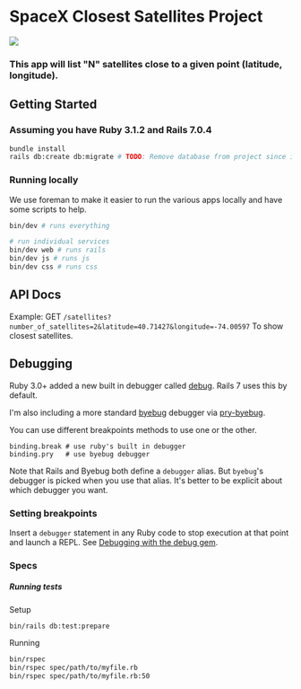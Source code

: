 # SpaceX Closest Satellites Project
![](http://i.kinja-img.com/gawker-media/image/upload/s--CuKZAzxf--/loqnlt3ori4ejg1eytsy.gif)
### This app will list "N" satellites close to a given point (latitude, longitude).
## Getting Started
### Assuming you have Ruby 3.1.2 and Rails 7.0.4
```bash
bundle install
rails db:create db:migrate # TODO: Remove database from project since its not using yet
```
### Running locally

We use foreman to make it easier to run the various apps locally and have some scripts to help.

```bash
bin/dev # runs everything

# run individual services
bin/dev web # runs rails
bin/dev js # runs js
bin/dev css # runs css
```

## API Docs

Example:
GET `/satellites?number_of_satellites=2&latitude=40.71427&longitude=-74.00597` To show closest satellites.

## Debugging

Ruby 3.0+ added a new built in debugger called [debug](https://github.com/ruby/debug). Rails 7 uses this by default.

I'm also including a more standard [byebug](https://github.com/deivid-rodriguez/byebug) debugger via [pry-byebug](https://github.com/deivid-rodriguez/pry-byebug).

You can use different breakpoints methods to use one or the other.

```
binding.break # use ruby's built in debugger
binding.pry   # use byebug debugger
```

Note that Rails and Byebug both define a `debugger` alias. But `byebug`'s debugger is picked when you use that alias. It's better to be explicit about which debugger you want.

### Setting breakpoints
Insert a `debugger` statement in any Ruby code to stop execution at that point and launch a REPL. See [Debugging with the debug gem](https://guides.rubyonrails.org/debugging_rails_applications.html#debugging-with-the-debug-gem).


### Specs

##### Running tests
Setup
```
bin/rails db:test:prepare
```

Running
```sh
bin/rspec
bin/rspec spec/path/to/myfile.rb
bin/rspec spec/path/to/myfile.rb:50
```
